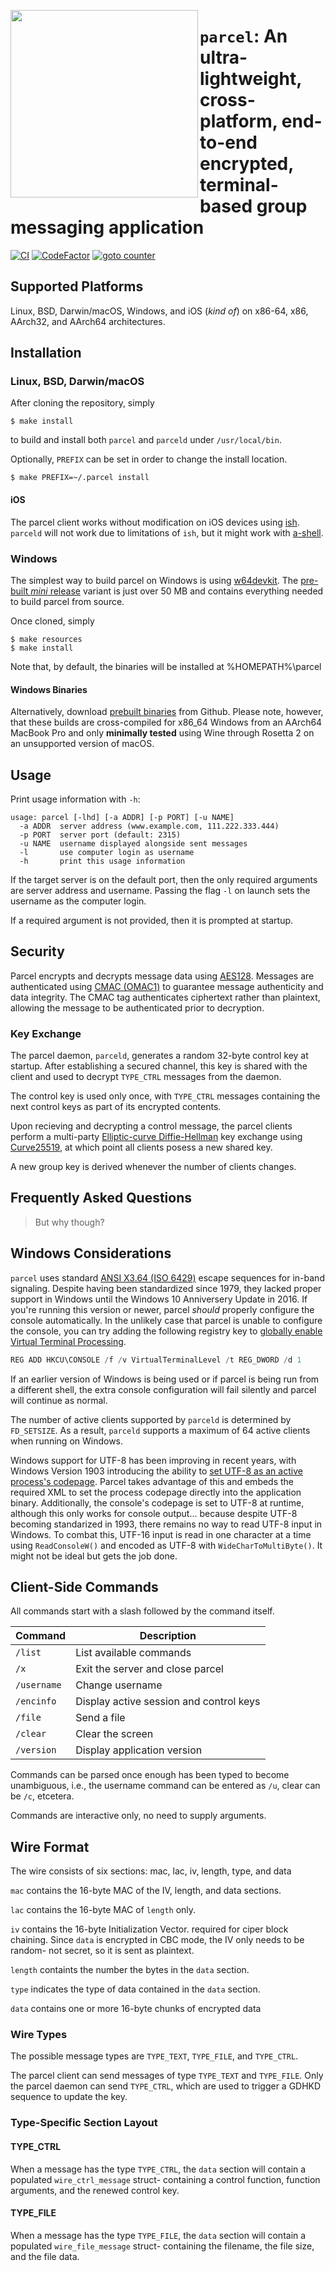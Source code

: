 [<img align="left" src="https://user-images.githubusercontent.com/52170171/155866095-645d9e43-57d8-4d77-b193-ba1618b75ce5.png" width="300"/>](https://user-images.githubusercontent.com/52170171/155866095-645d9e43-57d8-4d77-b193-ba1618b75ce5.png)

# `parcel`: An ultra-lightweight, cross-platform, end-to-end encrypted, terminal-based group messaging application

[![CI](https://github.com/jason-conway/parcel/actions/workflows/CI-make.yml/badge.svg)](https://github.com/jason-conway/parcel/actions/workflows/CI-make.yml)
[![CodeFactor](https://www.codefactor.io/repository/github/jason-conway/parcel/badge)](https://www.codefactor.io/repository/github/jason-conway/parcel)
[![goto counter](https://img.shields.io/github/search/jason-conway/parcel/goto.svg)](https://github.com/jason-conway/parcel/search?q=goto)
## Supported Platforms

Linux, BSD, Darwin/macOS, Windows, and iOS (*kind of*) on x86-64, x86, AArch32, and AArch64 architectures.

## Installation

### Linux, BSD, Darwin/macOS

After cloning the repository, simply

```console
$ make install
```

to build and install both `parcel` and `parceld` under `/usr/local/bin`.

Optionally, `PREFIX` can be set in order to change the install location.

```console
$ make PREFIX=~/.parcel install
```

#### iOS

The parcel client works without modification on iOS devices using [ish](https://github.com/ish-app/ish). `parceld` will not work due to limitations of `ish`, but it might work with [a-shell](https://github.com/holzschu/a-shell).

### Windows

The simplest way to build parcel on Windows is using [w64devkit](https://github.com/skeeto/w64devkit). The [pre-built *mini* release](https://github.com/skeeto/w64devkit/releases/) variant is just over 50 MB and contains everything needed to build parcel from source.

Once cloned, simply

```console
$ make resources
$ make install
```

Note that, by default, the binaries will be installed at %HOMEPATH%\parcel

#### Windows Binaries

Alternatively, download [prebuilt binaries](https://github.com/jason-conway/parcel/releases/) from Github. Please note, however, that these builds are cross-compiled for x86_64 Windows from an AArch64 MacBook Pro and only **minimally tested** using Wine through Rosetta 2 on an unsupported version of macOS.

## Usage

Print usage information with `-h`:

    usage: parcel [-lhd] [-a ADDR] [-p PORT] [-u NAME]
      -a ADDR  server address (www.example.com, 111.222.333.444)
      -p PORT  server port (default: 2315)
      -u NAME  username displayed alongside sent messages
      -l       use computer login as username
      -h       print this usage information

If the target server is on the default port, then the only required arguments are server address and username. Passing the flag `-l` on launch sets the username as the computer login.

If a required argument is not provided, then it is prompted at startup.

## Security

Parcel encrypts and decrypts message data using [AES128](https://nvlpubs.nist.gov/nistpubs/fips/nist.fips.197.pdf). Messages are authenticated using [CMAC (OMAC1)](https://datatracker.ietf.org/doc/html/rfc4493) to guarantee message authenticity and data integrity. The CMAC tag authenticates ciphertext rather than plaintext, allowing the message to be authenticated prior to decryption.

### Key Exchange

The parcel daemon, `parceld`, generates a random 32-byte control key at startup. After establishing a secured channel, this key is shared with the client and used to decrypt `TYPE_CTRL` messages from the daemon. 

The control key is used only once, with `TYPE_CTRL` messages containing the next control keys as part of its encrypted contents.

Upon recieving and decrypting a control message, the parcel clients perform a multi-party [Elliptic-curve Diffie-Hellman](https://en.wikipedia.org/wiki/Elliptic-curve_Diffie%E2%80%93Hellman) key exchange using [Curve25519](https://en.wikipedia.org/wiki/Curve25519), at which point all clients posess a new shared key.

A new group key is derived whenever the number of clients changes.

## Frequently Asked Questions

> But why though?

## Windows Considerations

`parcel` uses standard [ANSI X3.64 (ISO 6429)](https://nvlpubs.nist.gov/nistpubs/Legacy/FIPS/fipspub86.pdf) escape sequences for in-band signaling. Despite having been standardized since 1979, they lacked proper support in Windows until the Windows 10 Anniversery Update in 2016. If you're running this version or newer, parcel *should* properly configure the console automatically. In the unlikely case that parcel is unable to configure the console, you can try adding the following registry key to [globally enable Virtual Terminal Processing](https://superuser.com/questions/413073/windows-console-with-ansi-colors-handling).

```ps1
REG ADD HKCU\CONSOLE /f /v VirtualTerminalLevel /t REG_DWORD /d 1
```

If an earlier version of Windows is being used or if parcel is being run from a different shell, the extra console configuration will fail silently and parcel will continue as normal.

The number of active clients supported by `parceld` is determined by `FD_SETSIZE`. As a result, `parceld` supports a maximum of 64 active clients when running on Windows.

Windows support for UTF-8 has been improving in recent years, with Windows Version 1903 introducing the ability to [set UTF-8 as an active process's codepage](https://docs.microsoft.com/en-us/windows/apps/design/globalizing/use-utf8-code-page). Parcel takes advantage of this and embeds the required XML to set the process codepage directly into the application binary. Additionally, the console's codepage is set to UTF-8 at runtime, although this only works for console output... because despite UTF-8 becoming standarized in 1993, there remains no way to read UTF-8 input in Windows.
To combat this, UTF-16 input is read in one character at a time using `ReadConsoleW()` and encoded as UTF-8 with `WideCharToMultiByte()`. It might not be ideal but gets the job done.

## Client-Side Commands

All commands start with a slash followed by the command itself.

| Command     | Description                             |
| ----------- | --------------------------------------- |
| `/list`     | List available commands                 |
| `/x`        | Exit the server and close parcel        |
| `/username` | Change username                         |
| `/encinfo`  | Display active session and control keys |
| `/file`     | Send a file                             |
| `/clear`    | Clear the screen                        |
| `/version`  | Display application version             |

Commands can be parsed once enough has been typed to become unambiguous, i.e., the username command can be entered as `/u`, clear can be `/c`, etcetera.

Commands are interactive only, no need to supply arguments.


## Wire Format

The wire consists of six sections: mac, lac, iv, length, type, and data

`mac` contains the 16-byte MAC of the IV, length, and data sections.

`lac` contains the 16-byte MAC of `length` only.

`iv` contains the 16-byte Initialization Vector. required for ciper block chaining. Since `data` is encrypted in CBC mode, the IV only needs to be random- not secret, so it is sent as plaintext.

`length` containts the number the bytes in the `data` section.

`type` indicates the type of data contained in the `data` section. 

`data` contains one or more 16-byte chunks of encrypted data

### Wire Types

The possible message types are `TYPE_TEXT`, `TYPE_FILE`, and `TYPE_CTRL`.

The parcel client can send messages of type `TYPE_TEXT` and `TYPE_FILE`. Only the parcel daemon can send `TYPE_CTRL`, which are used to trigger a GDHKD sequence to update the key.

### Type-Specific Section Layout

#### TYPE_CTRL

When a message has the type `TYPE_CTRL`, the `data` section will contain a populated `wire_ctrl_message` struct- containing a control function, function arguments, and the renewed control key.

#### TYPE_FILE

When a message has the type `TYPE_FILE`, the `data` section will contain a populated `wire_file_message` struct- containing the filename, the file size, and the file data.
